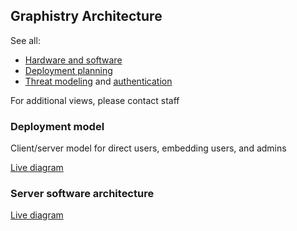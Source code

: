 ## Graphistry Architecture

See all:

* [Hardware and software](../hardware-software.md)
* [Deployment planning](deployment-planning.md)
* [Threat modeling](threatmodel.md) and [authentication](https://github.com/graphistry/graphistry-cli/blob/master/docs/authentication.md)

For additional views, please contact staff


### Deployment model

Client/server model for direct users, embedding users, and admins

[Live diagram](https://drive.google.com/file/d/1h6hOM2gJYrUNpaxtdRXRO8X8ya8iusFr/view?usp=sharing)

### Server software architecture

[Live diagram](https://drive.google.com/file/d/1KgWwYtA2YsacUPnuryJcJRHBVgvEnH9p/view?usp=sharing)
